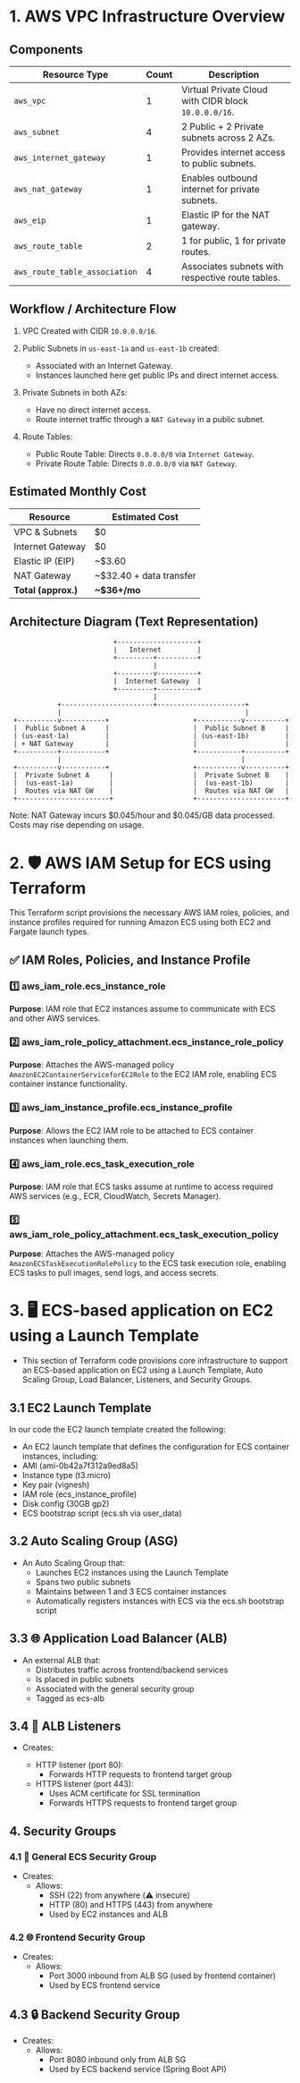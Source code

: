 # 1. AWS VPC Infrastructure Overview

## Components

| Resource Type              | Count | Description                                           |
|---------------------------|-------|-------------------------------------------------------|
| `aws_vpc`                 | 1     | Virtual Private Cloud with CIDR block `10.0.0.0/16`. |
| `aws_subnet`              | 4     | 2 Public + 2 Private subnets across 2 AZs.           |
| `aws_internet_gateway`    | 1     | Provides internet access to public subnets.          |
| `aws_nat_gateway`         | 1     | Enables outbound internet for private subnets.       |
| `aws_eip`                 | 1     | Elastic IP for the NAT gateway.                      |
| `aws_route_table`         | 2     | 1 for public, 1 for private routes.                  |
| `aws_route_table_association` | 4 | Associates subnets with respective route tables.     |

## Workflow / Architecture Flow
1. VPC Created with CIDR `10.0.0.0/16`.

2. Public Subnets in `us-east-1a` and `us-east-1b` created:
    - Associated with an Internet Gateway.
    - Instances launched here get public IPs and direct internet access.

3. Private Subnets in both AZs:
    - Have no direct internet access.
    - Route internet traffic through a `NAT Gateway` in a public subnet.

4. Route Tables:
    - Public Route Table: Directs `0.0.0.0/0` via `Internet Gateway`.
    - Private Route Table: Directs `0.0.0.0/0` via `NAT Gateway`.


## Estimated Monthly Cost

| Resource            | Estimated Cost                |
|---------------------|-------------------------------|
| VPC & Subnets       | $0                            |
| Internet Gateway    | $0                            |
| Elastic IP (EIP)    | ~$3.60                        |
| NAT Gateway         | ~$32.40 + data transfer       |
| **Total (approx.)** | **~$36+/mo**                  |


## Architecture Diagram (Text Representation)

                              +--------------------+
                              |   Internet         |
                              +---------+----------+
                                        |
                              +---------v----------+
                              |  Internet Gateway  |
                              +---------+----------+
                                        |
                +-----------------------+----------------------+
                |                                              |
     +----------v-----------+                     +-----------v----------+
     |  Public Subnet A     |                     |  Public Subnet B     |
     | (us-east-1a)         |                     | (us-east-1b)         |
     | + NAT Gateway        |                     |                      |
     +----------+-----------+                     +-----------+----------+
                |                                             |
     +----------v-----------+                     +-----------v----------+
     |  Private Subnet A     |                    |  Private Subnet B    |
     |  (us-east-1a)         |                    |  (us-east-1b)        |
     |  Routes via NAT GW    |                    |  Routes via NAT GW   |
     +-----------------------+                    +----------------------+



Note: NAT Gateway incurs $0.045/hour and $0.045/GB data processed. Costs may rise depending on usage.

# 2. 🛡️ AWS IAM Setup for ECS using Terraform
This Terraform script provisions the necessary AWS IAM roles, policies, and instance profiles required for running Amazon ECS using both EC2 and Fargate launch types.

## ✅ IAM Roles, Policies, and Instance Profile

### 1️⃣ aws_iam_role.ecs_instance_role  
**Purpose**: IAM role that EC2 instances assume to communicate with ECS and other AWS services.

### 2️⃣ aws_iam_role_policy_attachment.ecs_instance_role_policy  
**Purpose**: Attaches the AWS-managed policy `AmazonEC2ContainerServiceforEC2Role` to the EC2 IAM role, enabling ECS container instance functionality.

### 3️⃣ aws_iam_instance_profile.ecs_instance_profile  
**Purpose**: Allows the EC2 IAM role to be attached to ECS container instances when launching them.

### 4️⃣ aws_iam_role.ecs_task_execution_role  
**Purpose**: IAM role that ECS tasks assume at runtime to access required AWS services (e.g., ECR, CloudWatch, Secrets Manager).

### 5️⃣ aws_iam_role_policy_attachment.ecs_task_execution_policy  
**Purpose**: Attaches the AWS-managed policy `AmazonECSTaskExecutionRolePolicy` to the ECS task execution role, enabling ECS tasks to pull images, send logs, and access secrets.

# 3. 🖥️ ECS-based application on EC2 using a Launch Template

- This section of Terraform code provisions core infrastructure to support an ECS-based application on EC2 using a Launch Template, Auto Scaling Group, Load Balancer, Listeners, and Security Groups.

## 3.1 EC2 Launch Template
In our code the EC2 launch template created the following:
   - An EC2 launch template that defines the configuration for ECS container instances, including:
   - AMI (ami-0b42a7f312a9ed8a5)
   - Instance type (t3.micro)
   - Key pair (vignesh)
   - IAM role (ecs_instance_profile)
   - Disk config (30GB gp2)
   - ECS bootstrap script (ecs.sh via user_data)

## 3.2 Auto Scaling Group (ASG)
   - An Auto Scaling Group that:
     - Launches EC2 instances using the Launch Template
     - Spans two public subnets
     - Maintains between 1 and 3 ECS container instances
     - Automatically registers instances with ECS via the ecs.sh bootstrap script
## 3.3 🌐 Application Load Balancer (ALB)
 - An external ALB that:
      - Distributes traffic across frontend/backend services
      - Is placed in public subnets
      - Associated with the general security group
      - Tagged as ecs-alb
## 3.4 🔁 ALB Listeners
   - Creates:

        - HTTP listener (port 80):
             -   Forwards HTTP requests to frontend target group
        - HTTPS listener (port 443):
             -   Uses ACM certificate for SSL termination
             -   Forwards HTTPS requests to frontend target group
## 4. Security Groups
### 4.1 🔧 General ECS Security Group
- Creates:
     - Allows:
          - SSH (22) from anywhere (⚠️ insecure)
          - HTTP (80) and HTTPS (443) from anywhere
          - Used by EC2 instances and ALB
### 4.2 🌐 Frontend Security Group
- Creates:
     - Allows:
          - Port 3000 inbound from ALB SG (used by frontend container)
          - Used by ECS frontend service

## 4.3 🔒 Backend Security Group
- Creates:
     - Allows:
         - Port 8080 inbound only from ALB SG
         - Used by ECS backend service (Spring Boot API)




    
